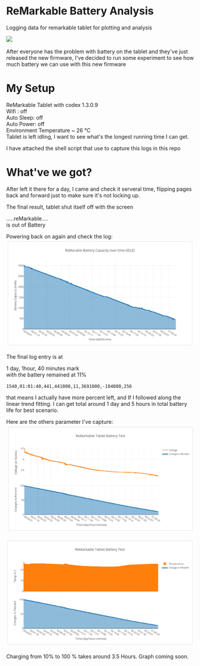 
# ReMarkable Battery Analysis
Logging data for remarkable tablet for plotting and analysis

![](https://blog.the-ebook-reader.com/wp-content/uploads/2018/03/remarkable.jpg)

After everyone has the problem with battery on the tablet and they've just released the new firmware, I've decided to run some experiment to see how much battery we can use with  this new firmware

# My Setup
ReMarkable Tablet with codex 1.3.0.9  
Wifi : off  
Auto Sleep: off  
Auto Power: off  
Environment Temperature ~ 26 °C  
Tablet is left idling, I want to see what's the longest running time I can get.  

I have attached the shell script that use to capture this logs in this repo  

# What've we got?
After left it there for a day, I came and check it serveral time, flipping pages back and forward just to make sure it's not locking up.

The final result, tablet shut itself off with the screen   
  
.....reMarkable....  
is out of Battery  
  
Powering back on again and check the log:  
![enter image description here](https://github.com/thamarnan/remarkable-battery-analysis/blob/master/images/maH_plot.png?raw=true)

The final log entry is at   
  
1 day, 1hour, 40 minutes mark  
with the battery remained at 11%  
  
    1540,01:01:40,441,441000,11,3691000,-104000,256

that means I actually have more percent left, and If I followed along the linear trend fitting. I can get total around 1 day and 5 hours in total battery life for best scenario.

Here are the others parameter I've capture:  
![enter image description here](https://github.com/thamarnan/remarkable-battery-analysis/blob/master/images/voltage_plot.png?raw=true)


![enter image description here](https://github.com/thamarnan/remarkable-battery-analysis/blob/master/images/temp.png?raw=true)


Charging from 10% to 100 % takes around 3.5 Hours.
Graph coming soon.



